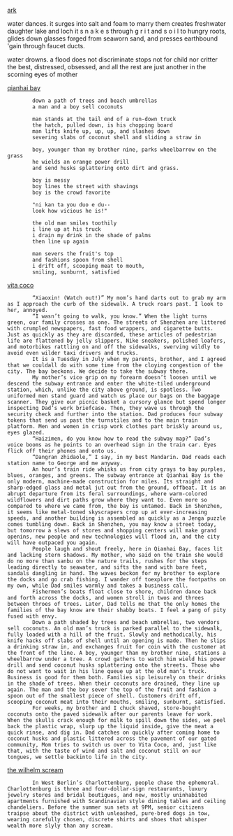 
<ins> ark </ins> 

water dances.
it surges into salt and foam to marry them
    creates freshwater daughter lake and loch
it  s n a k e s  through  g r i t  and  s o i l  to hungry roots,
    glides down glasses forged from seaworn sand,
and presses earthbound 'gain through faucet ducts.

water drowns.
a flood does not discriminate
    stops not for child nor critter
the best, distressed, obsessed, and all the rest
    are just another in the scorning eyes of mother

        

<ins> qianhai bay </ins>

            down a path of trees and beach umbrellas
            a man and a boy sell coconuts

            man stands at the tail end of a run-down truck
            the hatch, pulled down, is his chopping board
            man lifts knife up, up, up, and slashes down
            severing slabs of coconut shell and sliding a straw in

            boy, younger than my brother nine, parks wheelbarrow on the grass
            he wields an orange power drill
            and send husks splattering onto dirt and grass.

            boy is messy
            boy lines the street with shavings
            boy is the crowd favorite

            "ni kan ta you duo e du--
            look how vicious he is!"

            the old man smiles toothily
            i line up at his truck
            i drain my drink in the shade of palms
            then line up again

            man severs the fruit's top
            and fashions spoon from shell
            i drift off, scooping meat to mouth,
            smiling, sunburnt, satisfied
       
       
            
<ins> vita coco </ins>

            “Xiaoxin! (Watch out!)” My mom’s hand darts out to grab my arm as I approach the curb of the sidewalk. A truck roars past. I look to her, annoyed. 
            “I wasn’t going to walk, you know.” When the light turns green, our family crosses as one. The streets of Shenzhen are littered with crumpled newspapers, fast food wrappers, and cigarette butts. Just as quickly as they are discarded, these articles of pedestrian life are flattened by jelly slippers, Nike sneakers, polished loafers, and motorbikes rattling on and off the sidewalks, swerving wildly to avoid even wilder taxi drivers and trucks.
            It is a Tuesday in July when my parents, brother, and I agreed that we couldall do with some time from the cloying congestion of the city. The bay beckons. We decide to take the subway there.
            My mother’s vice grip on my forearm doesn’t loosen until we descend the subway entrance and enter the white-tiled underground station, which, unlike the city above ground, is spotless. Two uniformed men stand guard and watch us place our bags on the baggage scanner. They give our picnic basket a cursory glance but spend longer inspecting Dad’s work briefcase. Then, they wave us through the security check and further into the station. Dad produces four subway tokens that send us past the turnstiles and to the main train platform. Men and women in crisp work clothes part briskly around us, eyes glazed.
            “Haizimen, do you know how to read the subway map?” Dad’s voice booms as he points to an overhead sign in the train car. Eyes flick off their phones and onto us. 
            “Dangran zhidaole,” I say, in my best Mandarin. Dad reads each station name to George and me anyway. 
            An hour’s train ride whisks us from city grays to bay purples, blues, oranges, and greens. The subway entrance at Qianhai Bay is the only modern, machine-made construction for miles. Its straight and sharp-edged glass and metal jut out from the ground, offbeat. It is an abrupt departure from its feral surroundings, where warm-colored wildflowers and dirt paths grow where they want to. Even more so compared to where we came from, the bay is untamed. Back in Shenzhen, it seems like metal-toned skyscrapers crop up at ever-increasing speeds, and another building is assembled as quickly as a Jenga puzzle comes tumbling down. Back in Shenzhen, you may know a street today, but tomorrow a slews of stores and shopping centers will make grand openins, new people and new technologies will flood in, and the city will have outpaced you again.
            People laugh and shout freely, here in Qianhai Bay, faces lit and lacking stern shadows. My mother, who said on the train she would do no more than sanbu on the nature trails, rushes for the steps leading directly to seawater, and sifts the sand with bare feet, sandals dangling in hand. The waves beckon for my brother to explore the docks and go crab fishing. I wander off toexplore the footpaths on my own, while Dad smiles warmly and takes a business call. 
            Fishermen’s boats float close to shore, children dance back and forth across the docks, and women stroll in twos and threes between throes of trees. Later, Dad tells me that the only homes the families of the bay know are their shabby boats. I feel a pang of pity fused with envy.
            Down a path shaded by trees and beach umbrellas, two vendors sell coconuts. An old man’s truck is parked parallel to the sidewalk, fully loaded with a hill of the fruit. Slowly and methodically, his knife hacks off slabs of shell until an opening is made. Then he slips a drinking straw in, and exchanges fruit for coin with the customer at the front of the line. A boy, younger than my brother nine, stations a wheelbarrow under a tree. A crowd gathers to watch him wield his power drill and send coconut husks splattering onto the streets. Those who do not want to wait in his line queue up at the old man’s truck. Business is good for them both. Families sip leisurely on their drinks in the shade of trees. When their coconuts are drained, they line up again. The man and the boy sever the top of the fruit and fashion a spoon out of the smallest piece of shell. Customers drift off, scooping coconut meat into their mouths, smiling, sunburnt, satisfied.
            For weeks, my brother and I chuck shaved, store-bought coconuts onto the paved sidewalk after our parents leave for work. When the skulls crack enough for milk to spill down the sides, we peel back the plastic wrap, slurp up the liquid inside, give the meat a quick rinse, and dig in. Dad catches on quickly after coming home to coconut husks and plastic littered across the pavement of our gated community, Mom tries to switch us over to Vita Coco, and, just like that, with the taste of wind and salt and coconut still on our tongues, we settle backinto life in the city.



<ins> the wilhelm scream</ins>

            In West Berlin’s Charlottenburg, people chase the ephemeral. Charlottenburg is three and four-dollar-sign restaurants, luxury jewelry stores and bridal boutiques, and new, mostly uninhabited apartments furnished with Scandinavian style dining tables and ceiling chandeliers. Before the summer sun sets at 9PM, senior citizens traipse about the district with unleashed, pure-bred dogs in tow, wearing carefully chosen, discrete shirts and shoes that whisper wealth more slyly than any scream.
            
